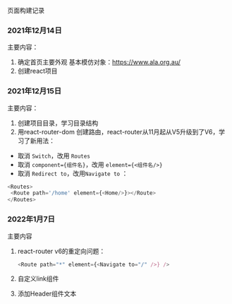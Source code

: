 页面构建记录


### 2021年12月14日

主要内容：
1. 确定首页主要外观
  基本模仿对象：https://www.ala.org.au/
2. 创建react项目

### 2021年12月15日

主要内容：
1. 创建项目目录，学习目录结构
2. 用react-router-dom 创建路由，react-router从11月起从V5升级到了V6，学习了新用法：
  - 取消 `Switch`，改用 `Routes`
  - 取消 `component={组件名}`，改用 `element={<组件名/>}`
  - 取消 `Redirect to`，改用`Navigate to` ： 
   ```js
   <Routes>
    <Route path='/home' element={<Home/>}></Route>
   </Routes>
   ```

### 2022年1月7日

主要内容
1. react-router v6的重定向问题：
   ```js
   <Route path="*" element={<Navigate to="/" />} />
   ```

2. 自定义link组件
3. 添加Header组件文本